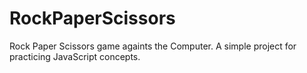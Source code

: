 # RockPaperScissors
Rock Paper Scissors game againts the Computer. A simple project for practicing JavaScript concepts.
